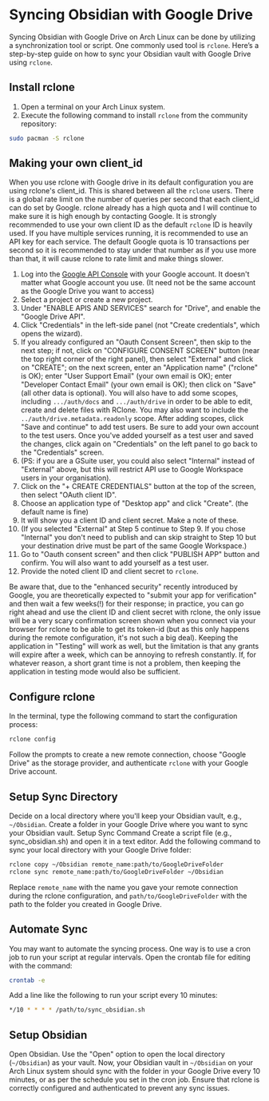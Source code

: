 # Syncing Obsidian with Google Drive

Syncing Obsidian with Google Drive on Arch Linux can be done by utilizing a synchronization tool or script. One commonly used tool is `rclone`. Here’s a step-by-step guide on how to sync your Obsidian vault with Google Drive using `rclone`.

## Install rclone

1. Open a terminal on your Arch Linux system.
2. Execute the following command to install `rclone` from the community repository:
```bash
sudo pacman -S rclone
```

## Making your own client_id

When you use rclone with Google drive in its default configuration you are using rclone's client_id. This is shared between all the `rclone` users. There is a global rate limit on the number of queries per second that each client_id can do set by Google. rclone already has a high quota and I will continue to make sure it is high enough by contacting Google.
It is strongly recommended to use your own client ID as the default `rclone` ID is heavily used. If you have multiple services running, it is recommended to use an API key for each service. The default Google quota is 10 transactions per second so it is recommended to stay under that number as if you use more than that, it will cause rclone to rate limit and make things slower.


1. Log into the [Google API Console](https://console.developers.google.com/) with your Google account. It doesn't matter what Google account you use. (It need not be the same account as the Google Drive you want to access)
2. Select a project or create a new project.
3. Under "ENABLE APIS AND SERVICES" search for "Drive", and enable the "Google Drive API".
4. Click "Credentials" in the left-side panel (not "Create credentials", which opens the wizard).
5. If you already configured an "Oauth Consent Screen", then skip to the next step; if not, click on "CONFIGURE CONSENT SCREEN" button (near the top right corner of the right panel), then select "External" and click on "CREATE"; on the next screen, enter an "Application name" ("rclone" is OK); enter "User Support Email" (your own email is OK); enter "Developer Contact Email" (your own email is OK); then click on "Save" (all other data is optional). You will also have to add some scopes, including `.../auth/docs` and `.../auth/drive` in order to be able to edit, create and delete files with RClone. You may also want to include the `../auth/drive.metadata.readonly` scope. After adding scopes, click "Save and continue" to add test users. Be sure to add your own account to the test users. Once you've added yourself as a test user and saved the changes, click again on "Credentials" on the left panel to go back to the "Credentials" screen.
6. (PS: if you are a GSuite user, you could also select "Internal" instead of "External" above, but this will restrict API use to Google Workspace users in your organisation).
7. Click on the "+ CREATE CREDENTIALS" button at the top of the screen, then select "OAuth client ID".
8. Choose an application type of "Desktop app" and click "Create". (the default name is fine)
9. It will show you a client ID and client secret. Make a note of these.
10. (If you selected "External" at Step 5 continue to Step 9. If you chose "Internal" you don't need to publish and can skip straight to Step 10 but your destination drive must be part of the same Google Workspace.)
11. Go to "Oauth consent screen" and then click "PUBLISH APP" button and confirm. You will also want to add yourself as a test user.
12. Provide the noted client ID and client secret to `rclone`.

Be aware that, due to the "enhanced security" recently introduced by Google, you are theoretically expected to "submit your app for verification" and then wait a few weeks(!) for their response; in practice, you can go right ahead and use the client ID and client secret with rclone, the only issue will be a very scary confirmation screen shown when you connect via your browser for rclone to be able to get its token-id (but as this only happens during the remote configuration, it's not such a big deal). Keeping the application in "Testing" will work as well, but the limitation is that any grants will expire after a week, which can be annoying to refresh constantly. If, for whatever reason, a short grant time is not a problem, then keeping the application in testing mode would also be sufficient.


## Configure rclone
In the terminal, type the following command to start the configuration process:
```bash
rclone config
```
Follow the prompts to create a new remote connection, choose "Google Drive" as the storage provider, and authenticate `rclone` with your Google Drive account.

## Setup Sync Directory
Decide on a local directory where you'll keep your Obsidian vault, e.g., `~/Obsidian`.
Create a folder in your Google Drive where you want to sync your Obsidian vault.
Setup Sync Command
Create a script file (e.g., sync_obsidian.sh) and open it in a text editor.
Add the following command to sync your local directory with your Google Drive folder:
```bash
rclone copy ~/Obsidian remote_name:path/to/GoogleDriveFolder
rclone sync remote_name:path/to/GoogleDriveFolder ~/Obsidian
```
Replace `remote_name` with the name you gave your remote connection during the rclone configuration, and `path/to/GoogleDriveFolder` with the path to the folder you created in Google Drive.

## Automate Sync
You may want to automate the syncing process. One way is to use a cron job to run your script at regular intervals.
Open the crontab file for editing with the command:
```bash
crontab -e
```

Add a line like the following to run your script every 10 minutes:
```bash
*/10 * * * * /path/to/sync_obsidian.sh
```

## Setup Obsidian
Open Obsidian.
Use the "Open" option to open the local directory (`~/Obsidian`) as your vault.
Now, your Obsidian vault in `~/Obsidian` on your Arch Linux system should sync with the folder in your Google Drive every 10 minutes, or as per the schedule you set in the cron job. Ensure that rclone is correctly configured and authenticated to prevent any sync issues.
